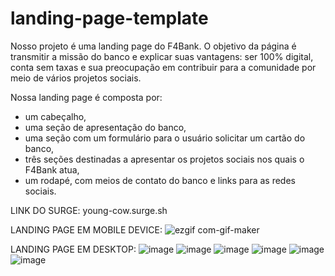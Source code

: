 # landing-page-template

Nosso projeto é uma landing page do F4Bank. O objetivo da página é transmitir a missão do banco e explicar suas vantagens: ser 100% digital, 
conta sem taxas e sua preocupação em contribuir
para a comunidade por meio de vários projetos sociais.

Nossa landing page é composta por:
* um cabeçalho,
* uma seção de apresentação do banco, 
* uma seção com um formulário para o usuário solicitar um cartão
do banco, 
* três seções destinadas a apresentar os projetos 
sociais nos quais o F4Bank atua, 
* um rodapé, com meios de contato
do banco e links para as redes sociais. 


LINK DO SURGE: young-cow.surge.sh

LANDING PAGE EM MOBILE DEVICE:
 ![ezgif com-gif-maker](https://user-images.githubusercontent.com/86965625/132144106-5a4a2829-9149-4603-bcc7-b8c566382ff6.gif)
 
 
 LANDING PAGE EM DESKTOP:
 ![image](https://user-images.githubusercontent.com/86965625/132144344-54e6f5e4-3127-49d8-985b-faf513a2f238.png)
![image](https://user-images.githubusercontent.com/86965625/132144350-5c269be7-8e8c-4fc3-85eb-f4a7b0cd2f62.png)
![image](https://user-images.githubusercontent.com/86965625/132144355-9b2e45b2-af80-4ab3-86c1-56932ab54e82.png)
![image](https://user-images.githubusercontent.com/86965625/132144361-673f56b8-38f3-4b77-8f38-5024d4bb5c70.png)
![image](https://user-images.githubusercontent.com/86965625/132144371-c10afa37-8746-4fbb-bb56-6f3126322dd5.png)
![image](https://user-images.githubusercontent.com/86965625/132144375-498e40d4-4c35-462f-be2c-68cfa7906698.png)
